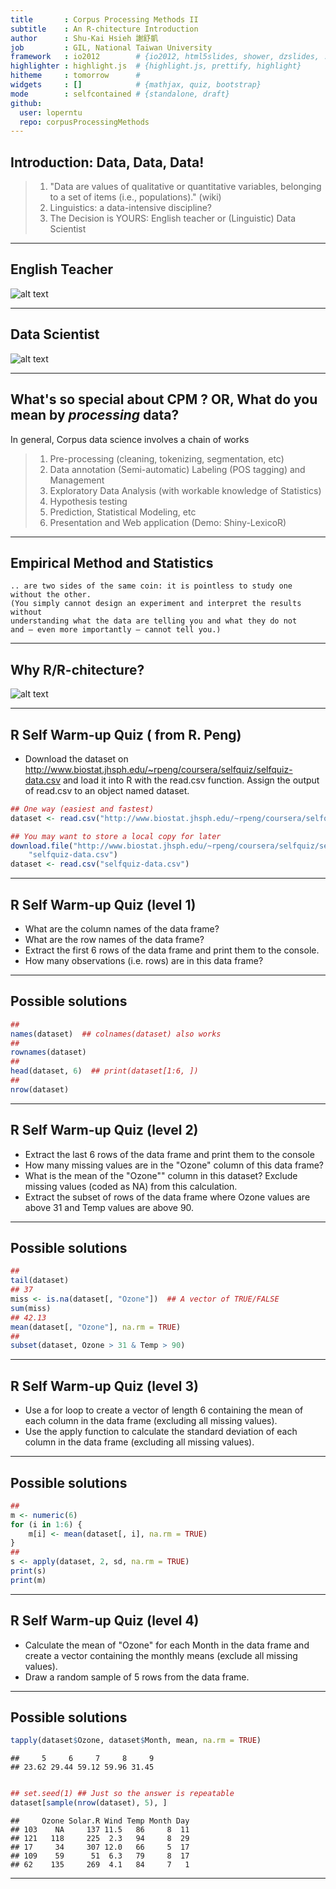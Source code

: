 ```yaml
---
title       : Corpus Processing Methods II
subtitle    : An R-chitecture Introduction
author      : Shu-Kai Hsieh 謝舒凱
job         : GIL, National Taiwan University
framework   : io2012        # {io2012, html5slides, shower, dzslides, ...}
highlighter : highlight.js  # {highlight.js, prettify, highlight}
hitheme     : tomorrow      # 
widgets     : []            # {mathjax, quiz, bootstrap}
mode        : selfcontained # {standalone, draft}
github:
  user: loperntu
  repo: corpusProcessingMethods
---
```


## Introduction: Data, Data, Data!

> 1. "Data are values of qualitative or quantitative variables, belonging to a set of items (i.e., populations)." (wiki)
> 2. Linguistics: a data-intensive discipline? 
> 3. The Decision is YOURS: English teacher or (Linguistic) Data Scientist

---

## English Teacher


![alt text](englishteacher.jpg)

--- 

## Data Scientist

![alt text](datascientist.jpeg)

---


## What's so special about CPM ? OR, What do you mean by *processing* data? 

In general, Corpus data science involves a chain of works

> 1. Pre-processing (cleaning, tokenizing, segmentation, etc)
> 2. Data annotation (Semi-automatic) Labeling (POS tagging) and Management
> 3. Exploratory Data Analysis (with workable knowledge of Statistics)
> 4. Hypothesis testing
> 5. Prediction, Statistical Modeling, etc
> 6. Presentation and Web application (Demo: Shiny-LexicoR) 

---

## Empirical Method and Statistics

```
.. are two sides of the same coin: it is pointless to study one without the other. 
(You simply cannot design an experiment and interpret the results without 
understanding what the data are telling you and what they do not 
and – even more importantly – cannot tell you.)

```

---

## Why R/R-chitecture?

![alt text](rchitecture.png)

---


## R Self Warm-up Quiz ( from R. Peng)

- Download the dataset on http://www.biostat.jhsph.edu/~rpeng/coursera/selfquiz/selfquiz-data.csv and load it into R with the read.csv function. Assign the output of read.csv to an object named dataset. 

> 



```r
## One way (easiest and fastest)
dataset <- read.csv("http://www.biostat.jhsph.edu/~rpeng/coursera/selfquiz/selfquiz-data.csv")

## You may want to store a local copy for later
download.file("http://www.biostat.jhsph.edu/~rpeng/coursera/selfquiz/selfquiz-data.csv", 
    "selfquiz-data.csv")
dataset <- read.csv("selfquiz-data.csv")
```




---

## R Self Warm-up Quiz (level 1)

- What are the column names of the data frame?
- What are the row names of the data frame?
- Extract the first 6 rows of the data frame and print them to the console.
- How many observations (i.e. rows) are in this data frame?


---

## Possible solutions 



```r
##
names(dataset)  ## colnames(dataset) also works
##
rownames(dataset)
##
head(dataset, 6)  ## print(dataset[1:6, ])
##
nrow(dataset)
```




---

## R Self Warm-up Quiz (level 2)

- Extract the last 6 rows of the data frame and print them to the console
- How many missing values are in the "Ozone" column of this data frame?
- What is the mean of the "Ozone"" column in this dataset? Exclude missing
values (coded as NA) from this calculation.
- Extract the subset of rows of the data frame where Ozone values are above
31 and Temp values are above 90.

---

## Possible solutions 



```r
##
tail(dataset)
## 37
miss <- is.na(dataset[, "Ozone"])  ## A vector of TRUE/FALSE
sum(miss)
## 42.13
mean(dataset[, "Ozone"], na.rm = TRUE)
##
subset(dataset, Ozone > 31 & Temp > 90)
```




---

## R Self Warm-up Quiz (level 3)

- Use a for loop to create a vector of length 6 containing the mean of each
column in the data frame (excluding all missing values).
- Use the apply function to calculate the standard deviation of each column
in the data frame (excluding all missing values).

---

## Possible solutions



```r
##
m <- numeric(6)
for (i in 1:6) {
    m[i] <- mean(dataset[, i], na.rm = TRUE)
}
##
s <- apply(dataset, 2, sd, na.rm = TRUE)
print(s)
print(m)
```




---

## R Self Warm-up Quiz (level 4)

- Calculate the mean of "Ozone" for each Month in the data frame and
create a vector containing the monthly means (exclude all missing values).
- Draw a random sample of 5 rows from the data frame.

---

## Possible solutions



```r
tapply(dataset$Ozone, dataset$Month, mean, na.rm = TRUE)
```

```
##     5     6     7     8     9 
## 23.62 29.44 59.12 59.96 31.45 
```

```r

## set.seed(1) ## Just so the answer is repeatable
dataset[sample(nrow(dataset), 5), ]
```

```
##     Ozone Solar.R Wind Temp Month Day
## 103    NA     137 11.5   86     8  11
## 121   118     225  2.3   94     8  29
## 17     34     307 12.0   66     5  17
## 109    59      51  6.3   79     8  17
## 62    135     269  4.1   84     7   1
```




---



